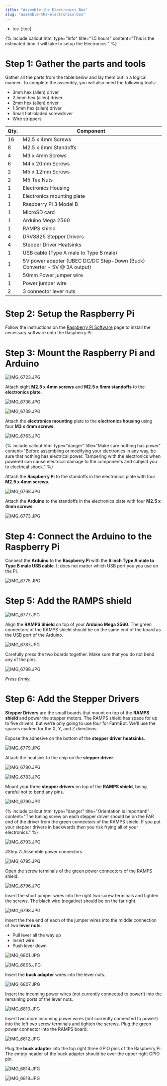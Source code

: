 ```yaml
---
title: "Assemble the Electronics Box"
slug: "assemble-the-electronics-box"
---
```


* toc
{:toc}


{%
include callout.html
type="info"
title="1.5 hours"
content="This is the estimated time it will take to setup the Electronics."
%}

# Step 1: Gather the parts and tools
Gather all the parts from the table below and lay them out in a logical manner. To complete the assembly, you will also need the following tools:
* 3mm hex (allen) driver
* 2.5mm hex (allen) driver
* 2mm hex (allen) driver
* 1.5mm hex (allen) driver
* Small flat-bladed screwdriver
* Wire strippers

|Qty.                          |Component                     |
|------------------------------|------------------------------|
|16                            |M2.5 x 4mm Screws
|8                             |M2.5 x 6mm Standoffs
|4                             |M3 x 4mm Screws
|6                             |M4 x 20mm Screws
|2                             |M5 x 12mm Screws
|2                             |M5 Tee Nuts
|1                             |Electronics Housing
|1                             |Electronics mounting plate
|1                             |Raspberry Pi 3 Model B
|1                             |MicroSD card
|1                             |Arduino Mega 2560
|1                             |RAMPS shield
|4                             |DRV8825 Stepper Drivers
|4                             |Stepper Driver Heatsinks
|1                             |USB cable (Type A male to Type B male)
|1                             |5V power adapter (UBEC DC/DC Step-Down (Buck) Converter - 5V @ 3A output)
|1                             |50mm Power jumper wire
|1                             |Power jumper wire
|2                             |3 connector lever nuts

# Step 2: Setup the Raspberry Pi
Follow the instructions on the [Raspberry Pi Software](https://software.farm.bot) page to install the necessary software onto the Raspberry Pi.

# Step 3: Mount the Raspberry Pi and Arduino


![IMG_6723.JPG](IMG_6723.JPG)

Attach eight **M2.5 x 4mm screws** and **M2.5 x 6mm standoffs** to the **electronics plate**.

![IMG_6736.JPG](IMG_6736.JPG)



![IMG_6739.JPG](IMG_6739.JPG)

Attach the **electronics mounting** plate to the **electronics housing** using four **M3 x 4mm screws**.

![IMG_6763.JPG](IMG_6763.JPG)



{%
include callout.html
type="danger"
title="Make sure nothing has power"
content="Before assembling or modifying your electronics in any way, be sure that nothing has electrical power. Tampering with the electronics when powered can cause electrical damage to the components and subject you to electrical shock."
%}

Attach the **Raspberry Pi** to the standoffs in the electronics plate with four **M2.5 x 4mm screws**.

![IMG_6768.JPG](IMG_6768.JPG)

Attach the **Arduino** to the standoffs in the electronics plate with four **M2.5 x 4mm screws**.

![IMG_6773.JPG](IMG_6773.JPG)

# Step 4: Connect the Arduino to the Raspberry Pi

Connect the **Arduino** to the **Raspberry Pi** with the **6 inch Type A male to Type B male USB cable**. It does not matter which USB port you you use on the Pi.

![IMG_6775.JPG](IMG_6775.JPG)

# Step 5: Add the RAMPS shield

![IMG_6777.JPG](IMG_6777.JPG)


Align the **RAMPS Shield** on top of your **Arduino Mega 2560**. The green connectors of the RAMPS shield should be on the same end of the board as the USB port of the Arduino.



![IMG_6787.JPG](IMG_6787.JPG)

Carefully press the two boards together. Make sure that you do not bend any of the pins.

![IMG_6788.JPG](IMG_6788.JPG)

_Press firmly._

# Step 6: Add the Stepper Drivers

**Stepper Drivers** are the small boards that mount on top of the **RAMPS shield** and power the stepper motors. The RAMPS shield has space for up to five drivers, but we're only going to use four for FarmBot. We'll use the spaces marked for the X, Y, and Z directions.

Expose the adhesive on the bottom of the **stepper driver heatsinks**.

![IMG_6779.JPG](IMG_6779.JPG)

Attach the heatsink to the chip on the **stepper driver**.

![IMG_6780.JPG](IMG_6780.JPG)



![IMG_6783.JPG](IMG_6783.JPG)

Mount your three **stepper drivers** on top of the **RAMPS shield**, being careful not to bend any pins.

![IMG_6790.JPG](IMG_6790.JPG)



{%
include callout.html
type="danger"
title="Orientation is important!"
content="The tuning screw on each stepper driver should be on the FAR end of the driver from the green connectors of the RAMPS shield. If you put your stepper drivers in backwards then you risk frying all of your electronics."
%}



![IMG_6793.JPG](IMG_6793.JPG)

#Step 7: Assemble power connectors

![IMG_6795.JPG](IMG_6795.JPG)

Open the screw terminals of the green power connectors of the RAMPS shield.

![IMG_6796.JPG](IMG_6796.JPG)

Insert the short jumper wires into the right two screw terminals and tighten the screws. The black wire (negative) should be on the far right.

![IMG_6798.JPG](IMG_6798.JPG)

Insert the free end of each of the jumper wires into the middle connection of two **lever nuts**:
 * Pull lever all the way up
 * Insert wire
 * Push lever down

![IMG_6801.JPG](IMG_6801.JPG)



![IMG_6805.JPG](IMG_6805.JPG)

Insert the **buck adapter** wires into the lever nuts.

![IMG_6807.JPG](IMG_6807.JPG)

Insert the incoming power wires (not currently connected to power!) into the remaining ports of the lever nuts.

![IMG_6810.JPG](IMG_6810.JPG)

Insert two more incoming power wires (not currently connected to power!) into the left two screw terminals and tighten the screws. Plug the green power connector into the RAMPS board.

![IMG_6812.JPG](IMG_6812.JPG)

Plug the **buck adapter** into the top right three GPIO pins of the Raspberry Pi. The empty header of the buck adapter should be over the upper right GPIO pin.

![IMG_6814.JPG](IMG_6814.JPG)



![IMG_6819.JPG](IMG_6819.JPG)

